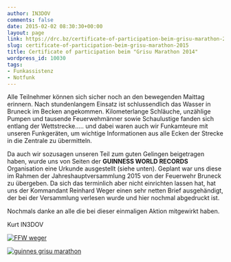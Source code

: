 ```yaml
---
author: IN3DOV
comments: false
date: 2015-02-02 08:30:30+00:00
layout: page
link: https://drc.bz/certificate-of-participation-beim-grisu-marathon-2015/
slug: certificate-of-participation-beim-grisu-marathon-2015
title: Certificate of participation beim "Grisu Marathon 2014"
wordpress_id: 10030
tags:
- Funkassistenz
- Notfunk
---
```


Alle Teilnehmer können sich sicher noch an den bewegenden Maittag erinnern. Nach stundenlangem Einsatz ist schlussendlich das Wasser in Bruneck im Becken angekommen. Kilometerlange Schläuche, unzählige Pumpen und tausende Feuerwehmänner sowie Schaulustige fanden sich entlang der Wettstrecke..... und dabei waren auch wir Funkamteure mit unseren Funkgeräten, um wichtige Informationen aus alle Ecken der Strecke in die Zentrale zu übermitteln.




Da auch wir sozusagen unseren Teil zum guten Gelingen beigetragen haben, wurde uns von Seiten der **GUINNESS WORLD RECORDS** Organisation eine Urkunde ausgestellt (siehe unten). Geplant war uns diese im Rahmen der Jahreshauptversammlung 2015 von der Feuerwehr Bruneck zu übergeben. Da sich das terminlich aber nicht einrichten lassen hat, hat uns der Kommandant Reinhard Weger einen sehr netten Brief ausgehändigt, der bei der Versammlung verlesen wurde und hier nochmal abgedruckt ist.




Nochmals danke an alle die bei dieser einmaligen Aktion mitgewirkt haben.




Kurt IN3DOV


[![FFW weger](https://drc.bz/wp-content/uploads/2015/02/FFW-weger.jpg)](https://drc.bz/wp-content/uploads/2015/02/FFW-weger.jpg)



[![guinnes grisu marathon](https://drc.bz/wp-content/uploads/2015/01/guinnes-grisu-marathon.jpg)](https://drc.bz/wp-content/uploads/2015/01/guinnes-grisu-marathon.jpg)






